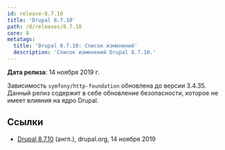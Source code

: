 ```yaml
---
id: release-8.7.10
title: 'Drupal 8.7.10'
path: /8/releases/8.7.10
core: 8
metatags:
  title: 'Drupal 8.7.10: Список изменений'
  description: 'Список изменений Drupal 8.7.10.'
---
```


**Дата релиза**: 14 ноября 2019 г.

Зависимость `symfony/http-foundation` обновлена до версии 3.4.35. Данный релиз содержит в себе обновление безопасности, которое не имеет влияния на ядро Drupal.

## Ссылки

- [Drupal 8.7.10](https://www.drupal.org/project/drupal/releases/8.7.10) (англ.), drupal.org, 14 ноября 2019
